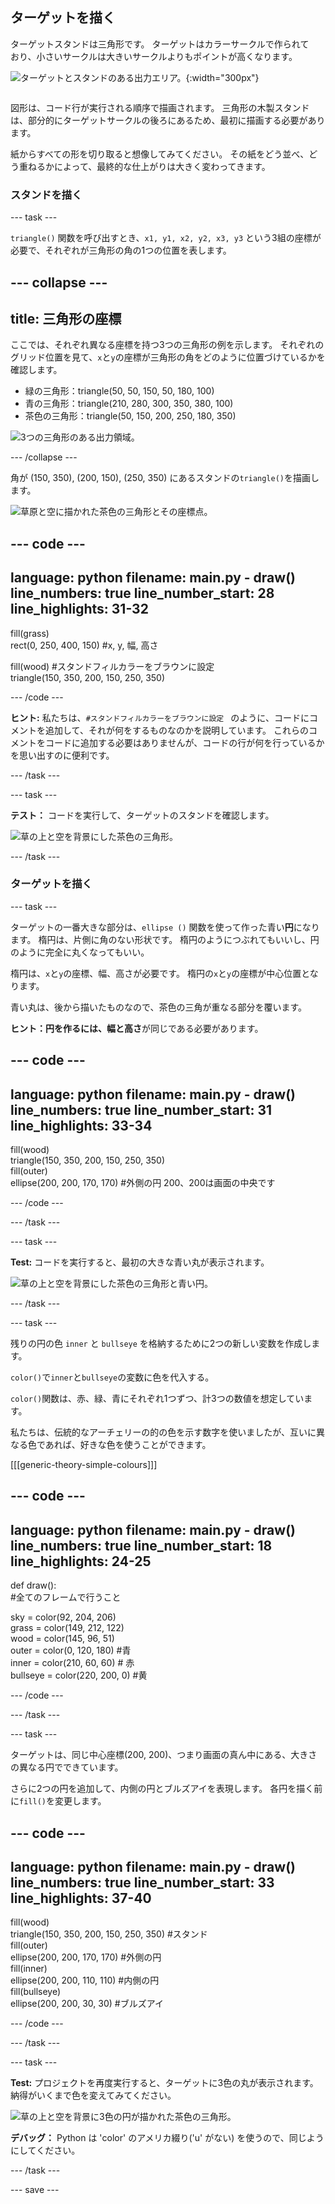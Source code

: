 ## ターゲットを描く
<div style="display: flex; flex-wrap: wrap">
<div style="flex-basis: 200px; flex-grow: 1; margin-right: 15px;">
ターゲットスタンドは三角形です。 ターゲットはカラーサークルで作られており、小さいサークルは大きいサークルよりもポイントが高くなります。 
</div>
<div>

![ターゲットとスタンドのある出力エリア。](images/three-circles.png){:width="300px"}

</div>
</div>

図形は、コード行が実行される順序で描画されます。 三角形の木製スタンドは、部分的にターゲットサークルの後ろにあるため、最初に描画する必要があります。

紙からすべての形を切り取ると想像してみてください。 その紙をどう並べ、どう重ねるかによって、最終的な仕上がりは大きく変わってきます。

### スタンドを描く

--- task ---

`triangle()` 関数を呼び出すとき、`x1, y1, x2, y2, x3, y3` という3組の座標が必要で、それぞれが三角形の角の1つの位置を表します。

--- collapse ---
---
title: 三角形の座標
---

  ここでは、それぞれ異なる座標を持つ3つの三角形の例を示します。 それぞれのグリッド位置を見て、`x`と`y`の座標が三角形の角をどのように位置づけているかを確認します。
  + 緑の三角形：triangle(50, 50, 150, 50, 180, 100)
  + 青の三角形：triangle(210, 280, 300, 350, 380, 100)
  + 茶色の三角形：triangle(50, 150, 200, 250, 180, 350)

  ![3つの三角形のある出力領域。](images/triangles-coords.png)

--- /collapse ---

角が (150, 350), (200, 150), (250, 350) にあるスタンドの`triangle()`を描画します。

![草原と空に描かれた茶色の三角形とその座標点。](images/stand_coords.png)

--- code ---
---
language: python 
filename: main.py - draw() 
line_numbers: true 
line_number_start: 28
line_highlights: 31-32
---

  fill(grass)   
  rect(0, 250, 400, 150) #x, y, 幅, 高さ

  fill(wood) #スタンドフィルカラーをブラウンに設定     
  triangle(150, 350, 200, 150, 250, 350)


--- /code ---

**ヒント:** 私たちは、`#スタンドフィルカラーをブラウンに設定
` のように、コードにコメントを追加して、それが何をするものなのかを説明しています。 これらのコメントをコードに追加する必要はありませんが、コードの行が何を行っているかを思い出すのに便利です。

--- /task ---

--- task ---

**テスト：** コードを実行して、ターゲットのスタンドを確認します。

![草の上と空を背景にした茶色の三角形。](images/target-stand.png)

--- /task ---

### ターゲットを描く

--- task ---

ターゲットの一番大きな部分は、`ellipse ()` 関数を使って作った青い**円**になります。 楕円は、片側に角のない形状です。 楕円のようにつぶれてもいいし、円のように完全に丸くなってもいい。

楕円は、`x`と`y`の座標、幅、高さが必要です。 楕円の`x`と`y`の座標が中心位置となります。

青い丸は、後から描いたものなので、茶色の三角が重なる部分を覆います。

**ヒント：**円を作るには、**幅**と**高さ**が同じである必要があります。

--- code ---
---
language: python 
filename: main.py - draw() 
line_numbers: true 
line_number_start: 31
line_highlights: 33-34
---

  fill(wood)   
  triangle(150, 350, 200, 150, 250, 350)   
  fill(outer)    
  ellipse(200, 200, 170, 170) #外側の円 200、200は画面の中央です

--- /code ---

--- /task ---

--- task ---

**Test:** コードを実行すると、最初の大きな青い丸が表示されます。

![草の上と空を背景にした茶色の三角形と青い円。](images/blue-circle.png)

--- /task ---

--- task ---

残りの円の色 `inner` と `bullseye` を格納するために2つの新しい変数を作成します。

`color()`で`inner`と`bullseye`の変数に色を代入する。

`color()`関数は、赤、緑、青にそれぞれ1つずつ、計3つの数値を想定しています。

私たちは、伝統的なアーチェリーの的の色を示す数字を使いましたが、互いに異なる色であれば、好きな色を使うことができます。

[[[generic-theory-simple-colours]]]

--- code ---
---
language: python 
filename: main.py - draw() 
line_numbers: true 
line_number_start: 18
line_highlights: 24-25
---

def draw():   
#全てのフレームで行うこと

  sky = color(92, 204, 206)   
  grass = color(149, 212, 122)   
  wood = color(145, 96, 51)   
  outer = color(0, 120, 180) #青    
  inner = color(210, 60, 60) # 赤    
  bullseye = color(220, 200, 0) #黄

--- /code ---

--- /task ---

--- task ---

ターゲットは、同じ中心座標(200, 200)、つまり画面の真ん中にある、大きさの異なる円でできています。

さらに2つの円を追加して、内側の円とブルズアイを表現します。 各円を描く前に`fill()`を変更します。

--- code ---
---
language: python 
filename: main.py - draw() 
line_numbers: true 
line_number_start: 33
line_highlights: 37-40
---

  fill(wood)    
  triangle(150, 350, 200, 150, 250, 350) #スタンド    
  fill(outer)   
  ellipse(200, 200, 170, 170) #外側の円   
  fill(inner)   
  ellipse(200, 200, 110, 110) #内側の円   
  fill(bullseye)   
  ellipse(200, 200, 30, 30) #ブルズアイ

--- /code ---

--- /task ---

--- task ---

**Test:** プロジェクトを再度実行すると、ターゲットに3色の丸が表示されます。 納得がいくまで色を変えてみてください。

![草の上と空を背景に3色の円が描かれた茶色の三角形。](images/three-circles.png)

**デバッグ：** Python は 'color' のアメリカ綴り('u' がない) を使うので、同じようにしてください。

--- /task ---

--- save ---

